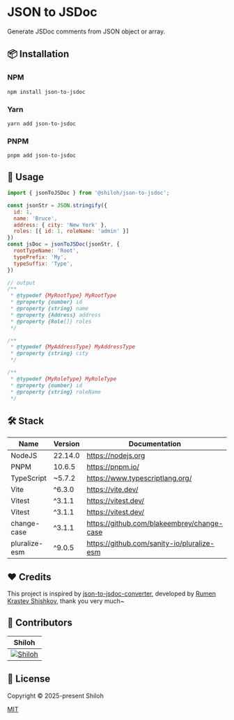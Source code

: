 # JSON to JSDoc

Generate JSDoc comments from JSON object or array.

## 📦 Installation

### NPM

```shell
npm install json-to-jsdoc
```

### Yarn

```shell
yarn add json-to-jsdoc
```

### PNPM

```shell
pnpm add json-to-jsdoc
```

## 🚀 Usage

```javascript
import { jsonToJSDoc } from '@shiloh/json-to-jsdoc';

const jsonStr = JSON.stringify({
  id: 1,
  name: 'Bruce',
  address: { city: 'New York' },
  roles: [{ id: 1, roleName: 'admin' }]
})
const jsDoc = jsonToJSDoc(jsonStr, {
  rootTypeName: 'Root',
  typePrefix: 'My',
  typeSuffix: 'Type',
})

// output
/**
 * @typedef {MyRootType} MyRootType
 * @property {number} id
 * @property {string} name
 * @property {Address} address
 * @property {Role[]} roles
 */

/**
 * @typedef {MyAddressType} MyAddressType
 * @property {string} city
 */

/**
 * @typedef {MyRoleType} MyRoleType
 * @property {number} id
 * @property {string} roleName
 */
```

## 🛠️ Stack

| Name          | Version | Documentation                                | Remark |
|---------------|---------|----------------------------------------------|--------|
| NodeJS        | 22.14.0 | <https://nodejs.org>                         |        |
| PNPM          | 10.6.5  | <https://pnpm.io/>                           |        |
| TypeScript    | ~5.7.2  | <https://www.typescriptlang.org/>            |        |
| Vite          | ^6.3.0  | <https://vite.dev/>                          |        |
| Vitest        | ^3.1.1  | <https://vitest.dev/>                        |        |
| Vitest        | ^3.1.1  | <https://vitest.dev/>                        |        |
| change-case   | ^3.1.1  | <https://github.com/blakeembrey/change-case> |        |
| pluralize-esm | ^9.0.5  | <https://github.com/sanity-io/pluralize-esm> |        |

## ❤️ Credits

This project is inspired by [json-to-jsdoc-converter](https://gitlab.com/nvidia1997/json-to-jsdoc-converter), developed
by [Rumen Krastev Shishkov](https://gitlab.com/nvidia1997), thank you very much~

## 💪 Contributors

|                                             Shiloh                                              |
|:-----------------------------------------------------------------------------------------------:|
| [![Shiloh](https://avatars.githubusercontent.com/u/46670399?v=4)](https://github.com/shilohooo) |

## 🔖 License

Copyright © 2025-present Shiloh

[MIT](./LICENSE)
